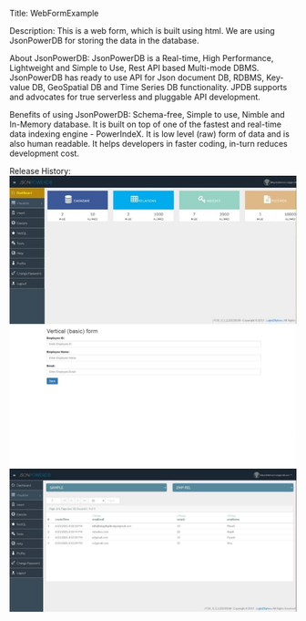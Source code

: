 Title:
WebFormExample

Description:
This is a web form, which is built using html. We are using JsonPowerDB for storing the data in the database.

About JsonPowerDB:
JsonPowerDB is a Real-time, High Performance, Lightweight and Simple to Use, Rest API based Multi-mode DBMS. JsonPowerDB has ready to use API for Json document DB, RDBMS, Key-value DB, GeoSpatial DB and Time Series DB functionality. JPDB supports and advocates for true serverless and pluggable API development.

Benefits of using JsonPowerDB:
Schema-free, Simple to use, Nimble and In-Memory database. 
It is built on top of one of the fastest and real-time data indexing engine - PowerIndeX. 
It is low level (raw) form of data and is also human readable. 
It helps developers in faster coding, in-turn reduces development cost.

Release History:
![JsonPowerDB Dashboard](JsonPowerDB.jpg)
![WebFormExample](WebFormExample.jpg)
![DataBase](DataBase.jpg)
